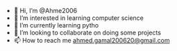 - 👋 Hi, I’m @Ahme2006
- 👀 I’m interested in learning  computer science
- 🌱 I’m currently learning pytho
- 💞️ I’m looking to collaborate on doing some projects
- 📫 How to reach me ahmed.gamal200620@gmail.com

<!---
Ahme2006/Ahme2006 is a ✨ special ✨ repository because its `README.md` (this file) appears on your GitHub profile.
You can click the Preview link to take a look at your changes.
--->
